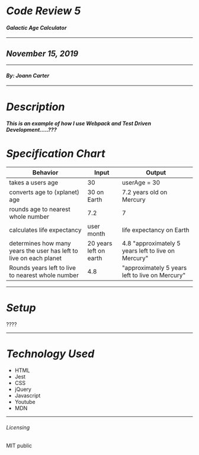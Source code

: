 # _Code Review 5_
#### _Galactic Age Calculator_
****************
## _November 15, 2019_
****************
#### _By: Joann Carter_
***************
# _Description_
##### This is an example of how I use Webpack and Test Driven Development.....???
#  _Specification Chart_
| Behavior  | Input  | Output  |
|--------------|-----------|-----------|
|takes a users age |  30 |  userAge = 30|
|converts age to (xplanet) age| 30 on Earth | 7.2 years old on Mercury |
| rounds age to nearest whole number |7.2 | 7|
|calculates life expectancy|user month| life expectancy on Earth|
|determines how many years the user has left to live on each planet|20 years left on earth|4.8 "approximately 5 years left to live on Mercury"|
|Rounds years left to live to nearest whole number|4.8|"approximately 5 years left to live on Mercury"|

******************
# _Setup_
????
*******************
# _Technology Used_
* HTML
* Jest
* CSS
* jQuery
* Javascript
* Youtube
* MDN
*******
###### _Licensing_
MIT public
